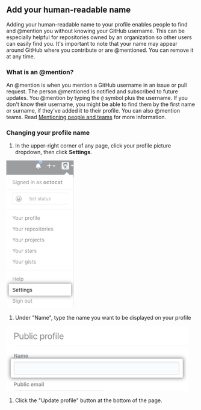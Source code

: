 ## Add your human-readable name

Adding your human-readable name to your profile enables people to find and @mention you without knowing your GitHub username. This can be especially helpful for repositories owned by an organization so other users can easily find you. It's important to note that your name may appear around GitHub where you contribute or are @mentioned. You can remove it at any time.

### What is an @mention?

An @mention is when you mention a GitHub username in an issue or pull request. The person @mentioned is notified and subscribed to future updates. You @mention by typing the `@` symbol plus the username. If you don't know their username, you might be able to find them by the first name or surname, if they've added it to their profile. You can also @mention teams. Read [Mentioning people and teams](https://docs.github.com/en/github/writing-on-github/basic-writing-and-formatting-syntax#mentioning-people-and-teams) for more information.

### Changing your profile name

1. In the upper-right corner of any page, click your profile picture dropdown, then click **Settings**.

  ![Profile picture dropdown screenshot](./img/userbar-account-settings.png)

1. Under "Name", type the name you want to be displayed on your profile

  ![Profile name screenshot](./img/name-field.png)

1. Click the "Update profile" button at the bottom of the page.
